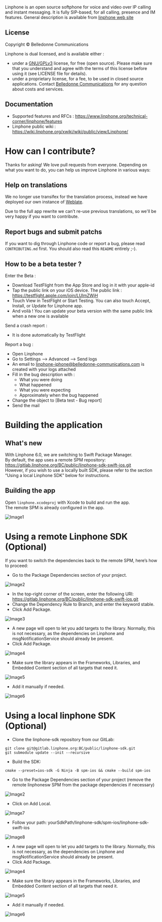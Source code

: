 
Linphone is an open source softphone for voice and video over IP calling and instant messaging. It is fully SIP-based, for all calling, presence and IM features.
General description is available from [linphone web site](https://www.linphone.org/technical-corner/linphone)

## License

Copyright © Belledonne Communications

Linphone is dual licensed, and is available either :
- under a [GNU/GPLv3](https://www.gnu.org/licenses/gpl-3.0.en.html) license, for free (open source). Please make sure that you understand and agree with the terms of this license before using it (see LICENSE file for details).
- under a proprietary license, for a fee, to be used in closed source applications. Contact [Belledonne Communications](https://www.linphone.org/contact) for any question about costs and services.

## Documentation

- Supported features and RFCs : https://www.linphone.org/technical-corner/linphone/features
- Linphone public wiki : https://wiki.linphone.org/xwiki/wiki/public/view/Linphone/


# How can I contribute?

Thanks for asking! We love pull requests from everyone. Depending on what you want to do, you can help us improve Linphone in
various ways:

## Help on translations

We no longer use transifex for the translation process, instead we have deployed our own instance of [Weblate](https://weblate.linphone.org/projects/linphone-iphone/).

Due to the full app rewrite we can't re-use previous translations, so we'll be very happy if you want to contribute.

## Report bugs and submit patchs

If you want to dig through Linphone code or report a bug, please read `CONTRIBUTING.md` first. You should also read this `README` entirely ;-).

## How to be a beta tester ?

Enter the Beta :
- Download TestFlight from the App Store and log in it with your apple-id
- Tap the public link on your iOS device. The public link : https://testflight.apple.com/join/LUlmZWjH
- Touch View in TestFlight or Start Testing. You can also touch Accept, Install, or Update for Linphone app.
- And voilà ! You can update your beta version with the same public link when a new one is available

Send a crash report :
 - It is done automatically by TestFlight

Report a bug :
 - Open Linphone
 - Go to Settings —> Advanced —> Send logs
 - An email to linphone-iphone@belledonne-communications.com is created with your logs attached
 - Fill in the bug description with :
	* What you were doing
	* What happened
	* What you were expecting
	* Approximately when the bug happened
 - Change the object to [Beta test - Bug report]
 - Send the mail

# Building the application

## What's new

With Linphone 6.0, we are switching to Swift Package Manager.  
By default, the app uses a remote SPM repository: https://gitlab.linphone.org/BC/public/linphone-sdk-swift-ios.git  
However, if you wish to use a locally built SDK, please refer to the section “Using a local Linphone SDK” below for instructions.

## Building the app

Open `linphone.xcodeproj` with Xcode to build and run the app.  
The remote SPM is already configured in the app.

![Image1](ReadmeImages/ReadmeImage1.png)

# Using a remote Linphone SDK (Optional)

If you want to switch the dependencies back to the remote SPM, here’s how to proceed:

- Go to the Package Dependencies section of your project.

![Image2](ReadmeImages/ReadmeImage2.png)

- In the top-right corner of the screen, enter the following URI: https://gitlab.linphone.org/BC/public/linphone-sdk-swift-ios.git
- Change the Dependency Rule to Branch, and enter the keyword stable.
- Click Add Package.

![Image3](ReadmeImages/ReadmeImage3.png)

- A new page will open to let you add targets to the library. Normally, this is not necessary, as the dependencies on Linphone and msgNotificationService should already be present.
- Click Add Package.

![Image4](ReadmeImages/ReadmeImage4.png)

- Make sure the library appears in the Frameworks, Libraries, and Embedded Content section of all targets that need it.

![Image5](ReadmeImages/ReadmeImage5.png)

- Add it manually if needed.

![Image6](ReadmeImages/ReadmeImage6.png)

# Using a local linphone SDK (Optional)

- Clone the linphone-sdk repository from our GitLab:
```
git clone git@gitlab.linphone.org:BC/public/linphone-sdk.git
git submodule update --init --recursive
```

- Build the SDK:
```
cmake --preset=ios-sdk -G Ninja -B spm-ios && cmake --build spm-ios
```

- Go to the Package Dependencies section of your project (remove the remote linphonesw SPM from the package dependencies if necessary)

![Image2](ReadmeImages/ReadmeImage2.png)

- Click on Add Local.

![Image7](ReadmeImages/ReadmeImage7.png)

- Follow your path: yourSdkPath/linphone-sdk/spm-ios/linphone-sdk-swift-ios

![Image8](ReadmeImages/ReadmeImage8.png)

- A new page will open to let you add targets to the library. Normally, this is not necessary, as the dependencies on Linphone and msgNotificationService should already be present.
- Click Add Package.

![Image4](ReadmeImages/ReadmeImage4.png)

- Make sure the library appears in the Frameworks, Libraries, and Embedded Content section of all targets that need it.

![Image5](ReadmeImages/ReadmeImage5.png)

- Add it manually if needed.

![Image6](ReadmeImages/ReadmeImage6.png)

